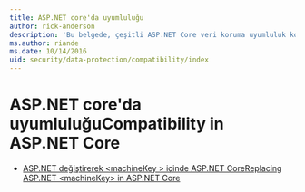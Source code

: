 ```yaml
---
title: ASP.NET core'da uyumluluğu
author: rick-anderson
description: 'Bu belgede, çeşitli ASP.NET Core veri koruma uyumluluk konuları için bir içindekiler tablosu olarak görev yapar.'
ms.author: riande
ms.date: 10/14/2016
uid: security/data-protection/compatibility/index
---
```

# <a name="compatibility-in-aspnet-core"></a><span data-ttu-id="6a751-103">ASP.NET core'da uyumluluğu</span><span class="sxs-lookup"><span data-stu-id="6a751-103">Compatibility in ASP.NET Core</span></span>

* [<span data-ttu-id="6a751-104">ASP.NET değiştirerek \<machineKey > içinde ASP.NET Core</span><span class="sxs-lookup"><span data-stu-id="6a751-104">Replacing ASP.NET \<machineKey> in ASP.NET Core</span></span>](xref:security/data-protection/compatibility/replacing-machinekey)
